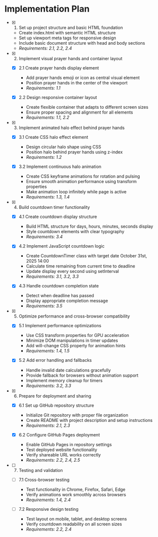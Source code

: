 # Implementation Plan

- [x] 1. Set up project structure and basic HTML foundation





  - Create index.html with semantic HTML structure
  - Set up viewport meta tags for responsive design
  - Include basic document structure with head and body sections
  - _Requirements: 2.1, 2.2, 2.4_

- [x] 2. Implement visual prayer hands and container layout





  - [x] 2.1 Create prayer hands display element


    - Add prayer hands emoji or icon as central visual element
    - Position prayer hands in the center of the viewport
    - _Requirements: 1.1_
  
  - [x] 2.2 Design responsive container layout


    - Create flexible container that adapts to different screen sizes
    - Ensure proper spacing and alignment for all elements
    - _Requirements: 1.1, 2.2_

- [x] 3. Implement animated halo effect behind prayer hands





  - [x] 3.1 Create CSS halo effect element


    - Design circular halo shape using CSS
    - Position halo behind prayer hands using z-index
    - _Requirements: 1.2_
  
  - [x] 3.2 Implement continuous halo animation


    - Create CSS keyframe animations for rotation and pulsing
    - Ensure smooth animation performance using transform properties
    - Make animation loop infinitely while page is active
    - _Requirements: 1.3, 1.4_

- [x] 4. Build countdown timer functionality





  - [x] 4.1 Create countdown display structure


    - Build HTML structure for days, hours, minutes, seconds display
    - Style countdown elements with clear typography
    - _Requirements: 3.4_
  
  - [x] 4.2 Implement JavaScript countdown logic


    - Create CountdownTimer class with target date October 31st, 2025 14:00
    - Calculate time remaining from current time to deadline
    - Update display every second using setInterval
    - _Requirements: 3.1, 3.2, 3.3_
  
  - [x] 4.3 Handle countdown completion state


    - Detect when deadline has passed
    - Display appropriate completion message
    - _Requirements: 3.5_

- [x] 5. Optimize performance and cross-browser compatibility





  - [x] 5.1 Implement performance optimizations


    - Use CSS transform properties for GPU acceleration
    - Minimize DOM manipulations in timer updates
    - Add will-change CSS property for animation hints
    - _Requirements: 1.4, 1.5_
  
  - [x] 5.2 Add error handling and fallbacks


    - Handle invalid date calculations gracefully
    - Provide fallback for browsers without animation support
    - Implement memory cleanup for timers
    - _Requirements: 3.2, 3.3_

- [x] 6. Prepare for deployment and sharing




  - [x] 6.1 Set up GitHub repository structure


    - Initialize Git repository with proper file organization
    - Create README with project description and setup instructions
    - _Requirements: 2.1, 2.3_
  

  - [x] 6.2 Configure GitHub Pages deployment

    - Enable GitHub Pages in repository settings
    - Test deployed website functionality
    - Verify shareable URL works correctly
    - _Requirements: 2.2, 2.4, 2.5_

- [ ] 7. Testing and validation
  - [ ] 7.1 Cross-browser testing
    - Test functionality in Chrome, Firefox, Safari, Edge
    - Verify animations work smoothly across browsers
    - _Requirements: 1.4, 2.4_
  
  - [ ] 7.2 Responsive design testing
    - Test layout on mobile, tablet, and desktop screens
    - Verify countdown readability on all screen sizes
    - _Requirements: 2.2, 2.4_
